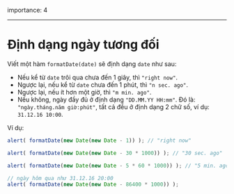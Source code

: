 importance: 4

---

# Định dạng ngày tương đối

Viết một hàm `formatDate(date)` sẽ định dạng `date` như sau:

- Nếu kể từ `date` trôi qua chưa đến 1 giây, thì `"right now"`.
- Ngược lại, nếu kể từ `date` chưa đến 1 phút, thì `"n sec. ago"`.
- Ngược lại, nếu ít hơn một giờ, thì `"m min. ago"`.
- Nếu không, ngày đầy đủ ở định dạng `"DD.MM.YY HH:mm"`. Đó là: `"ngày.tháng.năm giờ:phút"`, tất cả đều ở định dạng 2 chữ số, ví dụ: `31.12.16 10:00`.

Ví dụ:

```js
alert( formatDate(new Date(new Date - 1)) ); // "right now"

alert( formatDate(new Date(new Date - 30 * 1000)) ); // "30 sec. ago"

alert( formatDate(new Date(new Date - 5 * 60 * 1000)) ); // "5 min. ago"

// ngày hôm qua như 31.12.16 20:00
alert( formatDate(new Date(new Date - 86400 * 1000)) );
```
